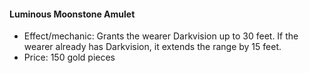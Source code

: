 #### Luminous Moonstone Amulet

- Effect/mechanic: Grants the wearer Darkvision up to 30 feet. If the wearer already has Darkvision, it extends the range by 15 feet.
- Price: 150 gold pieces
